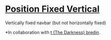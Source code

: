 [Position Fixed Vertical](http://faceleg.github.io/position-fixed-vertical/)
=======================

Vertically fixed navbar (but not horizontally fixed)

*In collaboration with [t (The Darkness) bredin](https://github.com/tbredin).
